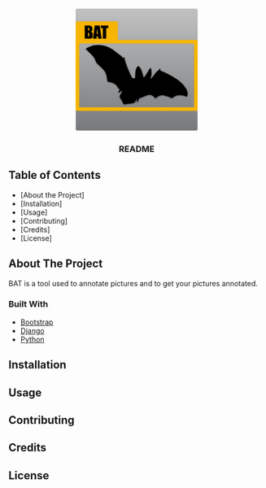 

<!-- PROJECT LOGO -->
<br />
<p align="center">
  <a href="https://github.com/othneildrew/Best-README-Template">
    <img src="images/logo.png" alt="Logo" width="240" height="240">
  </a>

  <h3 align="center">README</h3>
</p>



<!-- TABLE OF CONTENTS -->
## Table of Contents

* [About the Project]
* [Installation]
* [Usage]
* [Contributing]
* [Credits]
* [License]



<!-- ABOUT THE PROJECT -->
## About The Project
BAT is a tool used to annotate pictures and to get your pictures annotated.


### Built With

* [Bootstrap](https://getbootstrap.com)
* [Django](https://www.djangoproject.com/)
* [Python](https://www.python.org/)


<!-- Installation -->
## Installation

<!-- Usage -->
## Usage

<!-- Contributing -->
## Contributing

<!-- Credits -->
## Credits

<!-- License -->
## License